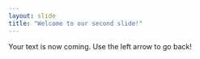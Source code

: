 ```yaml
---
layout: slide
title: "Welcome to our second slide!"
---
```

Your text is now coming.
Use the left arrow to go back!
